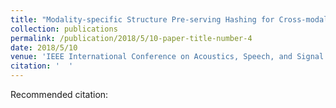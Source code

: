 ```yaml
---
title: "Modality-specific Structure Pre-serving Hashing for Cross-modal retrieval "
collection: publications
permalink: /publication/2018/5/10-paper-title-number-4
date: 2018/5/10
venue: 'IEEE International Conference on Acoustics, Speech, and Signal Processing '
citation: '  '
---
```

Recommended citation:   